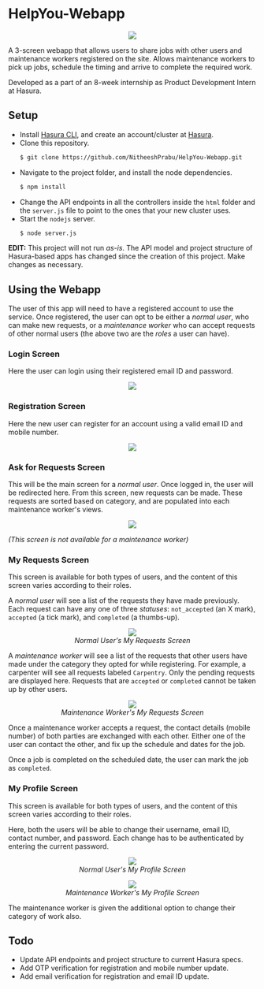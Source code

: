 # HelpYou-Webapp

<p align="center"><img src="http://i68.tinypic.com/wiol0o.png"/></p>

A 3-screen webapp that allows users to share jobs with other users and maintenance workers registered on the site. Allows maintenance workers to pick up jobs, schedule the timing and arrive to complete the required work. 

Developed as a part of an 8-week internship as Product Development Intern at Hasura.

## Setup
- Install <a href="https://docs.platform.hasura.io/0.15/platform/manual/install-hasura-cli.html">Hasura CLI</a>, and create an account/cluster at <a href="https://dashboard.platform.hasura.io/register">Hasura</a>.
- Clone this repository.
  ```bash
  $ git clone https://github.com/NitheeshPrabu/HelpYou-Webapp.git
  ```
- Navigate to the project folder, and install the node dependencies.
  ```bash
  $ npm install 
  ```
- Change the API endpoints in all the controllers inside the `html` folder and the `server.js` file to point to the ones that your new cluster uses.
- Start the `nodejs` server.
  ```bash
  $ node server.js
  ```

**EDIT:** This project will not run _as-is_. The API model and project structure of Hasura-based apps has changed since the creation of this project. Make changes as necessary.

## Using the Webapp
The user of this app will need to have a registered account to use the service. Once registered, the user can opt to be either a _normal user_, who can make new requests, or a _maintenance worker_ who can accept requests of other normal users (the above two are the _roles_ a user can have).

### Login Screen
Here the user can login using their registered email ID and password.
<p align="center"><img src="http://i64.tinypic.com/124x1s8.png"/></p>

### Registration Screen
Here the new user can register for an account using a valid email ID and mobile number.
<p align="center"><img src="http://i68.tinypic.com/mcg8k1.png"/></p>

### Ask for Requests Screen
This will be the main screen for a _normal user_. Once logged in, the user will be redirected here. From this screen, new requests can be made. These requests are sorted based on category, and are populated into each maintenance worker's views.
<p align="center"><img src="http://i67.tinypic.com/98a92v.png"/></p>

_(This screen is not available for a maintenance worker)_

### My Requests Screen
This screen is available for both types of users, and the content of this screen varies according to their roles.

A _normal user_ will see a list of the requests they have made previously. Each request can have any one of three _statuses_: `not_accepted` (an X mark), `accepted` (a tick mark), and `completed` (a thumbs-up).
<p align="center"><img src="http://i66.tinypic.com/2w1rxg7.png"/><br><em>Normal User's My Requests Screen</em></p>

A _maintenance worker_ will see a list of the requests that other users have made under the category they opted for while registering. For example, a carpenter will see all requests labeled `Carpentry`. Only the pending requests are displayed here. Requests that are `accepted` or `completed` cannot be taken up by other users.
<p align="center"><img src="http://i66.tinypic.com/6ftrwg.png"/><br><em>Maintenance Worker's My Requests Screen</em></p>

Once a maintenance worker accepts a request, the contact details (mobile number) of both parties are exchanged with each other. Either one of the user can contact the other, and fix up the schedule and dates for the job.

Once a job is completed on the scheduled date, the user can mark the job as `completed`.

### My Profile Screen
This screen is available for both types of users, and the content of this screen varies according to their roles.

Here, both the users will be able to change their username, email ID, contact number, and password. Each change has to be authenticated by entering the current password.
<p align="center"><img src="http://i67.tinypic.com/300xgm0.png"/><br><em>Normal User's My Profile Screen</em></p>

<p align="center"><img src="http://i68.tinypic.com/zybvo7.png"/><br><em>Maintenance Worker's My Profile Screen</em></p>

The maintenance worker is given the additional option to change their category of work also.

## Todo
- Update API endpoints and project structure to current Hasura specs.
- Add OTP verification for registration and mobile number update.
- Add email verification for registration and email ID update.
